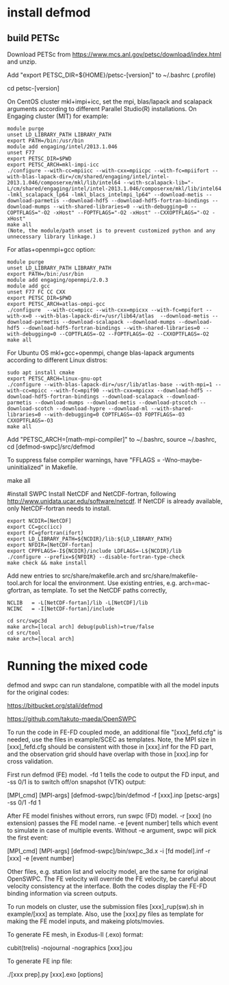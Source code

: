 # install defmod
## build PETSc
Download PETSc from https://www.mcs.anl.gov/petsc/download/index.html and unzip. 
  
Add "export PETSC_DIR=${HOME}/petsc-[version]" to ~/.bashrc (.profile)  

cd petsc-[version]

On CentOS cluster mkl+impi+icc, set the mpi, blas/lapack and scalapack arguments according to different Parallel Studio(R) installations. On Engaging cluster (MIT) for example:
```
module purge   
unset LD_LIBRARY_PATH LIBRARY_PATH  
export PATH=/bin:/usr/bin  
module add engaging/intel/2013.1.046   
unset F77  
export PETSC_DIR=$PWD  
export PETSC_ARCH=mkl-impi-icc  
./configure --with-cc=mpiicc --with-cxx=mpiicpc --with-fc=mpiifort --with-blas-lapack-dir=/cm/shared/engaging/intel/intel-2013.1.046/composerxe/mkl/lib/intel64 --with-scalapack-lib="-L/cm/shared/engaging/intel/intel-2013.1.046/composerxe/mkl/lib/intel64 -lmkl_scalapack_lp64 -lmkl_blacs_intelmpi_lp64" --download-metis --download-parmetis --download-hdf5 --download-hdf5-fortran-bindings --download-mumps --with-shared-libraries=0 --with-debugging=0 --COPTFLAGS="-O2 -xHost" --FOPTFLAGS="-O2 -xHost" --CXXOPTFLAGS="-O2 -xHost"  
make all  
(Note, the module/path unset is to prevent customized python and any unnecessary library linkage.)
```

For atlas+openmpi+gcc option: 
```
module purge  
unset LD_LIBRARY_PATH LIBRARY_PATH  
export PATH=/bin:/usr/bin  
module add engaging/openmpi/2.0.3   
module add gcc  
unset F77 FC CC CXX  
export PETSC_DIR=$PWD  
export PETSC_ARCH=atlas-ompi-gcc  
./configure  --with-cc=mpicc --with-cxx=mpicxx --with-fc=mpifort --with-x=0 --with-blas-lapack-dir=/usr/lib64/atlas  --download-metis --download-parmetis --download-scalapack --download-mumps --download-hdf5 --download-hdf5-fortran-bindings --with-shared-libraries=0 --with-debugging=0 --COPTFLAGS=-O2 --FOPTFLAGS=-O2 --CXXOPTFLAGS=-O2  
make all
```

For Ubuntu OS mkl+gcc+openmpi, change blas-lapack arguments according to different Linux distros:
```
sudo apt install cmake  
export PETSC_ARCH=linux-gnu-opt  
./configure --with-blas-lapack-dir=/usr/lib/atlas-base --with-mpi=1 --with-cc=mpicc --with-fc=mpif90 --with-cxx=mpicxx --download-hdf5 --download-hdf5-fortran-bindings --download-scalapack --download-parmetis --download-mumps --download-metis --download-ptscotch --download-scotch --download-hypre --download-ml --with-shared-libraries=0 --with-debugging=0 COPTFLAGS=-O3 FOPTFLAGS=-O3 CXXOPTFLAGS=-O3  
make all
```

Add "PETSC_ARCH=[math-mpi-compiler]" to ~/.bashrc, source ~/.bashrc, cd [defmod-swpc]/src/defmod 

To suppress false compiler warnings, have "FFLAGS = -Wno-maybe-uninitialized" in Makefile. 

make all

#install SWPC
Install NetCDF and NetCDF-fortran, following http://www.unidata.ucar.edu/software/netcdf.
If NetCDF is already available, only NetCDF-fortran needs to install. 
```
export NCDIR=[NetCDF]  
export CC=gcc(icc)  
export FC=gfortran(ifort)  
export LD_LIBRARY_PATH=${NCDIR}/lib:${LD_LIBRARY_PATH}  
export NFDIR=[NetCDF-fortan]  
export CPPFLAGS=-I${NCDIR}/include LDFLAGS=-L${NCDIR}/lib   
./configure --prefix=${NFDIR} --disable-fortran-type-check   
make check && make install
```

Add new entries to src/share/makefile.arch and src/share/makefile-tool.arch for local the environment. 
Use existing entries, e.g. arch=mac-gfortran, as template. To set the NetCDF paths correctly,  
```
NCLIB   = -L[NetCDF-fortan]/lib -L[NetCDF]/lib  
NCINC   = -I[NetCDF-fortan]/include  

cd src/swpc3d  
make arch=[local arch] debug(publish)=true/false  
cd src/tool  
make arch=[local arch] 
```

# Running the mixed code
defmod and swpc can run standalone, compatible with all the model inputs for the original codes: 
 
https://bitbucket.org/stali/defmod  

https://github.com/takuto-maeda/OpenSWPC

To run the code in FE-FD coupled mode, an additional file "[xxx]_fefd.cfg" is needed, use the files in example/SCEC as templates. Note, the MPI size in [xxx]_fefd.cfg should be consistent with those in [xxx].inf for the FD part, and the observation grid should have overlap with those in [xxx].inp for cross validation.

First run defmod (FE) model. -fd 1 tells the code to output the FD input, and -ss 0/1 is to switch off/on snapshot (VTK) output:  

[MPI_cmd] [MPI-args] [defmod-swpc]/bin/defmod -f [xxx].inp [petsc-args] -ss 0/1 -fd 1

After FE model finishes without errors, run swpc (FD) model. -r [xxx] (no extension) passes the FE model name. -e [event number] tells which event to simulate in case of multiple events. Without -e argument, swpc will pick the first event:  
 
[MPI_cmd] [MPI-args] [defmod-swpc]/bin/swpc_3d.x -i [fd model].inf -r [xxx] -e [event number] 

Other files, e.g. station list and velocity model, are the same for original OpenSWPC. The FE velocity will override the FE velocity, be careful about velocity consistency at the interface. Both the codes display the FE-FD binding information via screen outputs. 

To run models on cluster, use the submission files [xxx]_rup(sw).sh in example/[xxx] as template. Also, use the [xxx].py files as template for making the FE model inputs, and makeing plots/movies.

To generate FE mesh, in Exodus-II (.exo) format:  

cubit(trelis) -nojournal -nographics [xxx].jou  

To generate FE inp file:  

./[xxx prep].py [xxx].exo [options]
